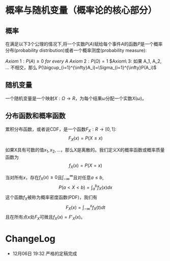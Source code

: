 # 概率与随机变量（概率论的核心部分）

## 概率

在满足以下3个公理的情况下,将一个实数$P(A)$赋给每个事件$A$的函数$P$是一个概率分布(probability distribution)或者一个概率测度(probability measure):

$Axiom\ 1: P(A) \ge 0\ for\ every\ A$
$Axiom\ 2: P(\Omega) = 1$
$Axiom\ 3: 如果 A_1, A_2, ... 不相交，那么 P(\bigcup_{i=1}^{\infty}A_i)=\Sigma_{i=1}^{\infty}P(A_i)$

## 随机变量

一个随机变量是一个映射$X:\Omega\to R$，为每个结果$\omega$分配一个实数$X(\omega)$。

## 分布函数和概率函数

累积分布函数，或者说CDF，是一个函数$F_X:R\to [0,1]$:
$$F_X(x)=P(X\le x)$$

如果X具有可数的值${x_1,x_2,...}$，那么X是离散的。我们定义X的概率函数或概率质量函数为
$$f_X(x)=P(X=x)$$

当对所有$x$，存在$f_X(x)\ge 0$且$\int_{-\infty}^{\infty}$且对任意$a\le b$,
$$P(a<X<b)=\int_{a}^{b}f_X(x)dx$$
这个函数$f_X$被称为概率密度函数(PDF)，我们有
$$F_X(x)=\int_{-\infty}^{x}f_X(t)dt$$
且在所有点x处$F_X$可微且$f_X(x)=F'_X(x)$。


# ChangeLog

- 12月06日 19:32 严格的定稿完成